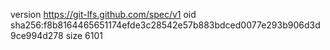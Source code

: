 version https://git-lfs.github.com/spec/v1
oid sha256:f8b8164465651174efde3c28542e57b883bdced0077e293b906d3d9ce994d278
size 6101
